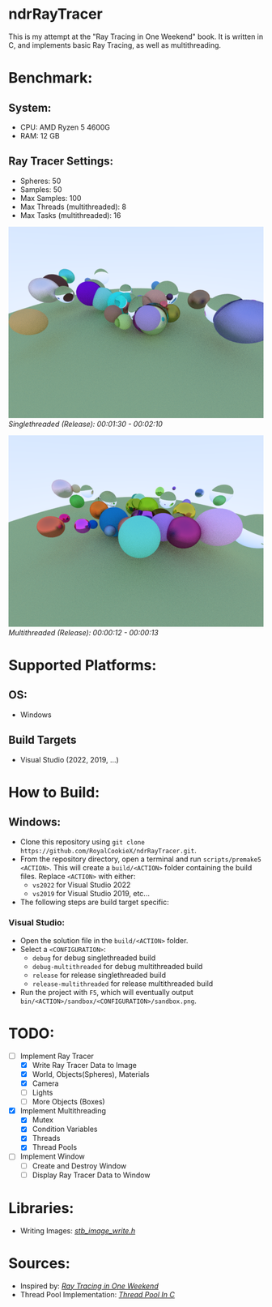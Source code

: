 # ndrRayTracer
This is my attempt at the "Ray Tracing in One Weekend" book. It is written in C, and implements basic Ray Tracing, as well as multithreading.

# Benchmark:
## System:
- CPU: AMD Ryzen 5 4600G
- RAM: 12 GB
## Ray Tracer Settings:
- Spheres: 50
- Samples: 50
- Max Samples: 100
- Max Threads (multithreaded): 8
- Max Tasks (multithreaded): 16

![](https://github.com/RoyalCookieX/ndrRayTracer/blob/main/benchmark/singlethreaded/n50-s50-b100.png?raw=true)*Singlethreaded (Release): 00:01:30 - 00:02:10*

![](https://github.com/RoyalCookieX/ndrRayTracer/blob/main/benchmark/multithreaded/n50-s50-b100.png?raw=true)
*Multithreaded (Release): 00:00:12 - 00:00:13*

# Supported Platforms:
## OS:
- Windows
## Build Targets
- Visual Studio (2022, 2019, ...)

# How to Build:
## Windows:
- Clone this repository using ``git clone https://github.com/RoyalCookieX/ndrRayTracer.git``.
- From the repository directory, open a terminal and run ``scripts/premake5 <ACTION>``. This will create a ``build/<ACTION>`` folder containing the build files. Replace ``<ACTION>`` with either:
    - ``vs2022`` for Visual Studio 2022
    - ``vs2019`` for Visual Studio 2019, etc...
- The following steps are build target specific:
### Visual Studio:
- Open the solution file in the ``build/<ACTION>`` folder.
- Select a ``<CONFIGURATION>``:
    - ``debug`` for debug singlethreaded build
    - ``debug-multithreaded`` for debug multithreaded build
    - ``release`` for release singlethreaded build
    - ``release-multithreaded`` for release multithreaded build
- Run the project with ``F5``, which will eventually output ``bin/<ACTION>/sandbox/<CONFIGURATION>/sandbox.png``.

# TODO:
- [ ] Implement Ray Tracer
    - [X] Write Ray Tracer Data to Image
    - [X] World, Objects(Spheres), Materials
    - [X] Camera
    - [ ] Lights
    - [ ] More Objects (Boxes)
- [X] Implement Multithreading
    - [X] Mutex
    - [X] Condition Variables
    - [X] Threads
    - [X] Thread Pools
- [ ] Implement Window
    - [ ] Create and Destroy Window
    - [ ] Display Ray Tracer Data to Window

# Libraries:
- Writing Images: [_stb_image_write.h_](https://github.com/nothings/stb/blob/master/stb_image_write.h)

# Sources:
- Inspired by: [_Ray Tracing in One Weekend_](https://raytracing.github.io/books/RayTracingInOneWeekend.html)
- Thread Pool Implementation: [_Thread Pool In C_](https://nachtimwald.com/2019/04/12/thread-pool-in-c/)
